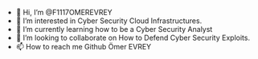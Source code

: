 - 👋 Hi, I’m @F1117OMEREVREY
- 👀 I’m interested in Cyber Security Cloud Infrastructures.
- 🌱 I’m currently learning how to be a Cyber Security Analyst
- 💞️ I’m looking to collaborate on How to Defend Cyber Security Exploits.  
- 📫 How to reach me Github Ömer EVREY

<!---
F1117OMEREVREY/F1117OMEREVREY is a ✨ special ✨ repository because its `README.md` (this file) appears on your GitHub profile.
You can click the Preview link to take a look at your changes.
--->
